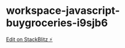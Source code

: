 # workspace-javascript-buygroceries-i9sjb6

[Edit on StackBlitz ⚡️](https://stackblitz.com/edit/workspace-javascript-buygroceries-i9sjb6)